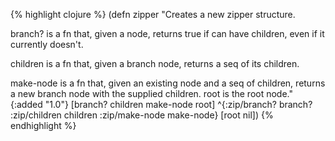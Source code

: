 {% highlight clojure %}
(defn zipper
  "Creates a new zipper structure. 

  branch? is a fn that, given a node, returns true if can have
  children, even if it currently doesn't.

  children is a fn that, given a branch node, returns a seq of its
  children.

  make-node is a fn that, given an existing node and a seq of
  children, returns a new branch node with the supplied children.
  root is the root node."
  {:added "1.0"}
  [branch? children make-node root]
    ^{:zip/branch? branch? :zip/children children :zip/make-node make-node}
    [root nil])
{% endhighlight %}

